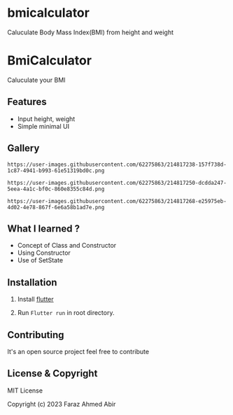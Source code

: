 # bmicalculator
 Caluculate Body Mass Index(BMI) from height and weight

# BmiCalculator
  Caluculate your BMI


## Features
- Input height, weight 
- Simple minimal UI

## Gallery
    https://user-images.githubusercontent.com/62275863/214817238-157f738d-1c87-4941-b993-61e51319bd0c.png

    https://user-images.githubusercontent.com/62275863/214817250-dcdda247-5eea-4a1c-bf0c-860e8355c84d.png

    https://user-images.githubusercontent.com/62275863/214817268-e25975eb-4d02-4e78-867f-6e6a58b1ad7e.png



## What I learned ?
- Concept of Class and Constructor
- Using Constructor
- Use of SetState

## Installation

1. Install [flutter](https://flutter.dev/docs/get-started/install)

2. Run ```Flutter run``` in root directory.

## Contributing
It's an open source project feel free to contribute

## License & Copyright

MIT License

Copyright (c) 2023 Faraz Ahmed Abir

